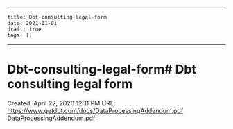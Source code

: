 
---
    title: Dbt-consulting-legal-form
    date: 2021-01-01    
    draft: true
    tags: []
---
# Dbt-consulting-legal-form# Dbt consulting legal form
Created: April 22, 2020 12:11 PM
URL: https://www.getdbt.com/docs/DataProcessingAddendum.pdf
[DataProcessingAddendum.pdf](Dbt%20consulting%20legal%20form%200b5676cd5e654b69877af07d84935fbd/DataProcessingAddendum.pdf)
